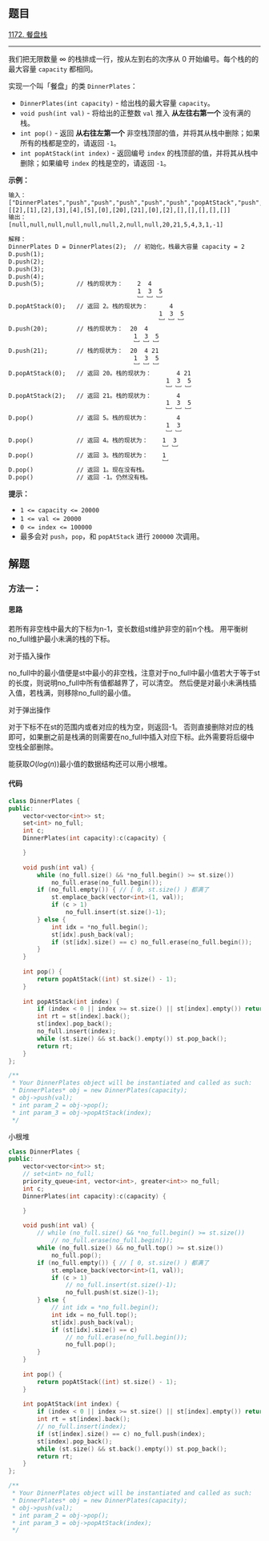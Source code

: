## 题目

[1172. 餐盘栈](https://leetcode.cn/problems/dinner-plate-stacks/)

---

我们把无限数量 ∞ 的栈排成一行，按从左到右的次序从 0 开始编号。每个栈的的最大容量 `capacity` 都相同。

实现一个叫「餐盘」的类 `DinnerPlates`：

-   `DinnerPlates(int capacity)` - 给出栈的最大容量 `capacity`。
-   `void push(int val)` - 将给出的正整数 `val` 推入 **从左往右第一个** 没有满的栈。
-   `int pop()` - 返回 **从右往左第一个** 非空栈顶部的值，并将其从栈中删除；如果所有的栈都是空的，请返回 `-1`。
-   `int popAtStack(int index)` - 返回编号 `index` 的栈顶部的值，并将其从栈中删除；如果编号 `index` 的栈是空的，请返回 `-1`。

  

**示例：**

```txt
输入： 
["DinnerPlates","push","push","push","push","push","popAtStack","push","push","popAtStack","popAtStack","pop","pop","pop","pop","pop"]
[[2],[1],[2],[3],[4],[5],[0],[20],[21],[0],[2],[],[],[],[],[]]
输出：
[null,null,null,null,null,null,2,null,null,20,21,5,4,3,1,-1]

解释：
DinnerPlates D = DinnerPlates(2);  // 初始化，栈最大容量 capacity = 2
D.push(1);
D.push(2);
D.push(3);
D.push(4);
D.push(5);         // 栈的现状为：    2  4
                                    1  3  5
                                    ﹈ ﹈ ﹈
D.popAtStack(0);   // 返回 2。栈的现状为：      4
                                          1  3  5
                                          ﹈ ﹈ ﹈
D.push(20);        // 栈的现状为：  20  4
                                   1  3  5
                                   ﹈ ﹈ ﹈
D.push(21);        // 栈的现状为：  20  4 21
                                   1  3  5
                                   ﹈ ﹈ ﹈
D.popAtStack(0);   // 返回 20。栈的现状为：       4 21
                                            1  3  5
                                            ﹈ ﹈ ﹈
D.popAtStack(2);   // 返回 21。栈的现状为：       4
                                            1  3  5
                                            ﹈ ﹈ ﹈ 
D.pop()            // 返回 5。栈的现状为：        4
                                            1  3 
                                            ﹈ ﹈  
D.pop()            // 返回 4。栈的现状为：    1  3 
                                           ﹈ ﹈   
D.pop()            // 返回 3。栈的现状为：    1 
                                           ﹈   
D.pop()            // 返回 1。现在没有栈。
D.pop()            // 返回 -1。仍然没有栈。
```
  

**提示：**

-   `1 <= capacity <= 20000`
-   `1 <= val <= 20000`
-   `0 <= index <= 100000`
-   最多会对 `push`，`pop`，和 `popAtStack` 进行 `200000` 次调用。

  

## 解题

### 方法一：

#### 思路

若所有非空栈中最大的下标为n-1，变长数组st维护非空的前n个栈。
用平衡树no_full维护最小未满的栈的下标。

对于插入操作

no_full中的最小值便是st中最小的非空栈，注意对于no_full中最小值若大于等于st的长度，则说明no_full中所有值都越界了，可以清空。
然后便是对最小未满栈插入值，若栈满，则移除no_full的最小值。

对于弹出操作

对于下标不在st的范围内或者对应的栈为空，则返回-1。
否则直接删除对应的栈即可，如果删之前是栈满的则需要在no_full中插入对应下标。此外需要将后缀中空栈全部删除。

能获取$O(log(n))$最小值的数据结构还可以用小根堆。

#### 代码

```cpp
class DinnerPlates {
public:
    vector<vector<int>> st;
    set<int> no_full;
    int c;
    DinnerPlates(int capacity):c(capacity) {

    }
    
    void push(int val) {
        while (no_full.size() && *no_full.begin() >= st.size()) 
            no_full.erase(no_full.begin());
        if (no_full.empty()) { // [ 0, st.size() ) 都满了
            st.emplace_back(vector<int>(1, val));
            if (c > 1) 
                no_full.insert(st.size()-1);
        } else {
            int idx = *no_full.begin();
            st[idx].push_back(val);
            if (st[idx].size() == c) no_full.erase(no_full.begin());
        }
    }
    
    int pop() {
        return popAtStack((int) st.size() - 1);
    }
    
    int popAtStack(int index) {
        if (index < 0 || index >= st.size() || st[index].empty()) return -1;
        int rt = st[index].back();
        st[index].pop_back();
        no_full.insert(index);
        while (st.size() && st.back().empty()) st.pop_back();
        return rt;
    }
};

/**
 * Your DinnerPlates object will be instantiated and called as such:
 * DinnerPlates* obj = new DinnerPlates(capacity);
 * obj->push(val);
 * int param_2 = obj->pop();
 * int param_3 = obj->popAtStack(index);
 */
```

小根堆
``` cpp
class DinnerPlates {
public:
    vector<vector<int>> st;
    // set<int> no_full;
    priority_queue<int, vector<int>, greater<int>> no_full;
    int c;
    DinnerPlates(int capacity):c(capacity) {

    }
    
    void push(int val) {
        // while (no_full.size() && *no_full.begin() >= st.size()) 
            // no_full.erase(no_full.begin());
        while (no_full.size() && no_full.top() >= st.size())
            no_full.pop();
        if (no_full.empty()) { // [ 0, st.size() ) 都满了
            st.emplace_back(vector<int>(1, val));
            if (c > 1) 
                // no_full.insert(st.size()-1);
                no_full.push(st.size()-1);
        } else {
            // int idx = *no_full.begin();
            int idx = no_full.top();
            st[idx].push_back(val);
            if (st[idx].size() == c) 
                // no_full.erase(no_full.begin());
                no_full.pop();
        }
    }
    
    int pop() {
        return popAtStack((int) st.size() - 1);
    }
    
    int popAtStack(int index) {
        if (index < 0 || index >= st.size() || st[index].empty()) return -1;
        int rt = st[index].back();
        // no_full.insert(index);
        if (st[index].size() == c) no_full.push(index);
        st[index].pop_back();
        while (st.size() && st.back().empty()) st.pop_back();
        return rt;
    }
};

/**
 * Your DinnerPlates object will be instantiated and called as such:
 * DinnerPlates* obj = new DinnerPlates(capacity);
 * obj->push(val);
 * int param_2 = obj->pop();
 * int param_3 = obj->popAtStack(index);
 */
```